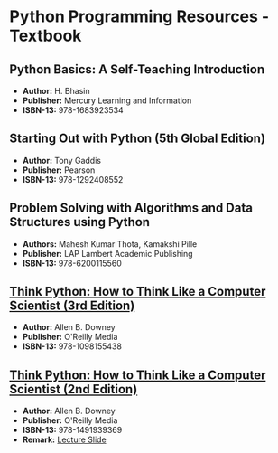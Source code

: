 # Python Programming Resources - Textbook
## Python Basics: A Self-Teaching Introduction
- **Author:** H. Bhasin
- **Publisher:** Mercury Learning and Information
- **ISBN-13:** 978-1683923534


## Starting Out with Python (5th Global Edition)
- **Author:** Tony Gaddis
- **Publisher:** Pearson
- **ISBN-13:** 978-1292408552


## Problem Solving with Algorithms and Data Structures using Python
- **Authors:** Mahesh Kumar Thota, Kamakshi Pille
- **Publisher:** LAP Lambert Academic Publishing
- **ISBN-13:** 978-6200115560


## [Think Python: How to Think Like a Computer Scientist (3rd Edition)](https://allendowney.github.io/ThinkPython/index.html)
- **Author:** Allen B. Downey
- **Publisher:** O'Reilly Media
- **ISBN-13:** 978-1098155438


## [Think Python: How to Think Like a Computer Scientist (2nd Edition)](https://greenteapress.com/wp/think-python-2e/)
- **Author:** Allen B. Downey
- **Publisher:** O'Reilly Media
- **ISBN-13:** 978-1491939369
- **Remark:** [Lecture Slide](https://www.cs.cornell.edu/courses/cs1110/2016sp/lectures/index.php.html)
